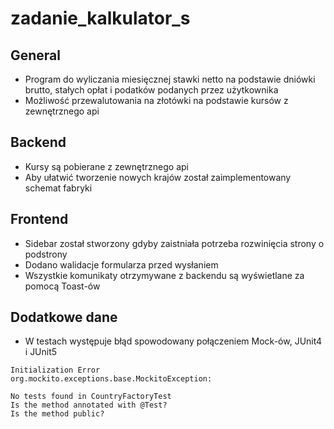 # zadanie_kalkulator_s

## General
- Program do wyliczania miesięcznej stawki netto na podstawie dniówki brutto, stałych opłat i podatków podanych przez użytkownika
- Możliwość przewalutowania na złotówki na podstawie kursów z zewnętrznego api

## Backend
- Kursy są pobierane z zewnętrznego api
- Aby ułatwić tworzenie nowych krajów został zaimplementowany schemat fabryki

## Frontend
- Sidebar został stworzony gdyby zaistniała potrzeba rozwinięcia strony o podstrony
- Dodano walidacje formularza przed wysłaniem
- Wszystkie komunikaty otrzymywane z backendu są wyświetlane za pomocą Toast-ów

## Dodatkowe dane
- W testach występuje błąd spowodowany połączeniem Mock-ów, JUnit4 i JUnit5

```
Initialization Error
org.mockito.exceptions.base.MockitoException:

No tests found in CountryFactoryTest
Is the method annotated with @Test?
Is the method public?
```
